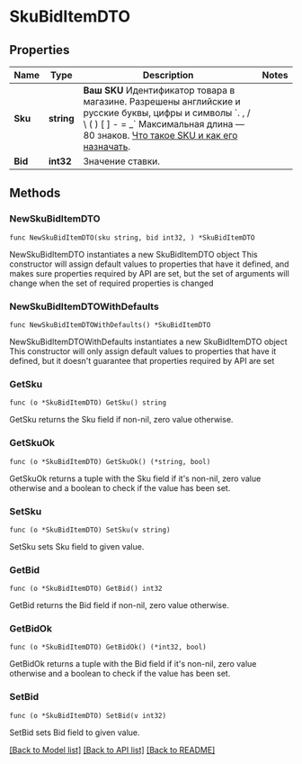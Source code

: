 # SkuBidItemDTO

## Properties

Name | Type | Description | Notes
------------ | ------------- | ------------- | -------------
**Sku** | **string** |   **Ваш SKU**  Идентификатор товара в магазине. Разрешены английские и русские буквы, цифры и символы &#x60;. , / \\ ( ) [ ] - &#x3D; _&#x60;  Максимальная длина — 80 знаков.  [Что такое SKU и как его назначать](https://yandex.ru/support/marketplace/assortment/add/index.html#fields).  | 
**Bid** | **int32** | Значение ставки. | 

## Methods

### NewSkuBidItemDTO

`func NewSkuBidItemDTO(sku string, bid int32, ) *SkuBidItemDTO`

NewSkuBidItemDTO instantiates a new SkuBidItemDTO object
This constructor will assign default values to properties that have it defined,
and makes sure properties required by API are set, but the set of arguments
will change when the set of required properties is changed

### NewSkuBidItemDTOWithDefaults

`func NewSkuBidItemDTOWithDefaults() *SkuBidItemDTO`

NewSkuBidItemDTOWithDefaults instantiates a new SkuBidItemDTO object
This constructor will only assign default values to properties that have it defined,
but it doesn't guarantee that properties required by API are set

### GetSku

`func (o *SkuBidItemDTO) GetSku() string`

GetSku returns the Sku field if non-nil, zero value otherwise.

### GetSkuOk

`func (o *SkuBidItemDTO) GetSkuOk() (*string, bool)`

GetSkuOk returns a tuple with the Sku field if it's non-nil, zero value otherwise
and a boolean to check if the value has been set.

### SetSku

`func (o *SkuBidItemDTO) SetSku(v string)`

SetSku sets Sku field to given value.


### GetBid

`func (o *SkuBidItemDTO) GetBid() int32`

GetBid returns the Bid field if non-nil, zero value otherwise.

### GetBidOk

`func (o *SkuBidItemDTO) GetBidOk() (*int32, bool)`

GetBidOk returns a tuple with the Bid field if it's non-nil, zero value otherwise
and a boolean to check if the value has been set.

### SetBid

`func (o *SkuBidItemDTO) SetBid(v int32)`

SetBid sets Bid field to given value.



[[Back to Model list]](../README.md#documentation-for-models) [[Back to API list]](../README.md#documentation-for-api-endpoints) [[Back to README]](../README.md)


